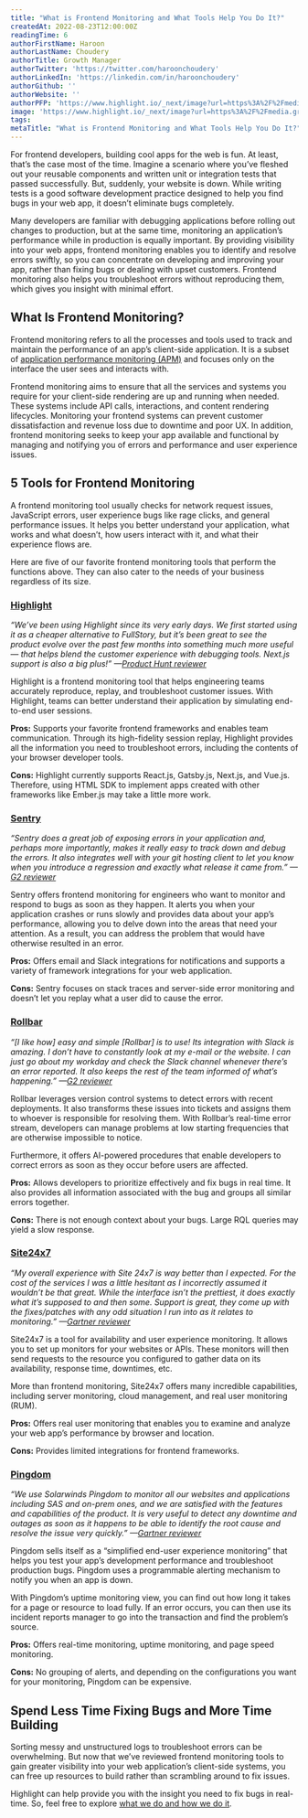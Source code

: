 ```yaml
---
title: "What is Frontend Monitoring and What Tools Help You Do It?"
createdAt: 2022-08-23T12:00:00Z
readingTime: 6
authorFirstName: Haroon
authorLastName: Choudery
authorTitle: Growth Manager
authorTwitter: 'https://twitter.com/haroonchoudery'
authorLinkedIn: 'https://linkedin.com/in/haroonchoudery'
authorGithub: ''
authorWebsite: ''
authorPFP: 'https://www.highlight.io/_next/image?url=https%3A%2F%2Fmedia.graphassets.com%2FfKKhW39R0SE2hTIalLzG&w=1920&q=75'
image: 'https://www.highlight.io/_next/image?url=https%3A%2F%2Fmedia.graphassets.com%2FFzuqrVP7QHutj0VgCvjz&w=3840&q=75'
tags: 
metaTitle: "What is Frontend Monitoring and What Tools Help You Do It?"
---
```


For frontend developers, building cool apps for the web is fun. At least, that’s the case most of the time. Imagine a scenario where you’ve fleshed out your reusable components and written unit or integration tests that passed successfully. But, suddenly, your website is down. While writing tests is a good software development practice designed to help you find bugs in your web app, it doesn’t eliminate bugs completely.

Many developers are familiar with debugging applications before rolling out changes to production, but at the same time, monitoring an application’s performance while in production is equally important. By providing visibility into your web apps, frontend monitoring enables you to identify and resolve errors swiftly, so you can concentrate on developing and improving your app, rather than fixing bugs or dealing with upset customers. Frontend monitoring also helps you troubleshoot errors without reproducing them, which gives you insight with minimal effort.

## What Is Frontend Monitoring?

Frontend monitoring refers to all the processes and tools used to track and maintain the performance of an app’s client-side application. It is a subset of [application performance monitoring (APM)](https://www.techtarget.com/searchenterprisedesktop/definition/Application-monitoring-app-monitoring "https://www.techtarget.com/searchenterprisedesktop/definition/Application-monitoring-app-monitoring") and focuses only on the interface the user sees and interacts with.

Frontend monitoring aims to ensure that all the services and systems you require for your client-side rendering are up and running when needed. These systems include API calls, interactions, and content rendering lifecycles. Monitoring your frontend systems can prevent customer dissatisfaction and revenue loss due to downtime and poor UX. In addition, frontend monitoring seeks to keep your app available and functional by managing and notifying you of errors and performance and user experience issues.

## 5 Tools for Frontend Monitoring

A frontend monitoring tool usually checks for network request issues, JavaScript errors, user experience bugs like rage clicks, and general performance issues. It helps you better understand your application, what works and what doesn’t, how users interact with it, and what their experience flows are.

Here are five of our favorite frontend monitoring tools that perform the functions above. They can also cater to the needs of your business regardless of its size.

### [Highlight](https://www.highlight.io/ "https://www.highlight.io/")

_“We’ve been using Highlight since its very early days. We first started using it as a cheaper alternative to FullStory, but it’s been great to see the product evolve over the past few months into something much more useful — that helps blend the customer experience with debugging tools. Next.js support is also a big plus!” —_[_Product Hunt reviewer_](https://www.producthunt.com/products/highlight-5#highlight-5 "https://www.producthunt.com/products/highlight-5#highlight-5")

Highlight is a frontend monitoring tool that helps engineering teams accurately reproduce, replay, and troubleshoot customer issues. With Highlight, teams can better understand their application by simulating end-to-end user sessions.

**Pros:** Supports your favorite frontend frameworks and enables team communication. Through its high-fidelity session replay, Highlight provides all the information you need to troubleshoot errors, including the contents of your browser developer tools.

**Cons:** Highlight currently supports React.js, Gatsby.js, Next.js, and Vue.js. Therefore, using HTML SDK to implement apps created with other frameworks like Ember.js may take a little more work.

<BlogCallToAction />

### [Sentry](https://sentry.io/for/frontend/ "https://sentry.io/for/frontend/")

_“Sentry does a great job of exposing errors in your application and, perhaps more importantly, makes it really easy to track down and debug the errors. It also integrates well with your git hosting client to let you know when you introduce a regression and exactly what release it came from.” —_[_G2 reviewer_](https://www.g2.com/products/sentry/reviews/sentry-review-5445510 "https://www.g2.com/products/sentry/reviews/sentry-review-5445510")

Sentry offers frontend monitoring for engineers who want to monitor and respond to bugs as soon as they happen. It alerts you when your application crashes or runs slowly and provides data about your app’s performance, allowing you to delve down into the areas that need your attention. As a result, you can address the problem that would have otherwise resulted in an error.

**Pros:** Offers email and Slack integrations for notifications and supports a variety of framework integrations for your web application.

**Cons:** Sentry focuses on stack traces and server-side error monitoring and doesn’t let you replay what a user did to cause the error.

### [Rollbar](https://rollbar.com/ "https://rollbar.com/")

_“\[I like how] easy and simple \[Rollbar] is to use! Its integration with Slack is amazing. I don’t have to constantly look at my e-mail or the website. I can just go about my workday and check the Slack channel whenever there’s an error reported. It also keeps the rest of the team informed of what’s happening.” —_[_G2 reviewer_](https://www.g2.com/products/rollbar/reviews/rollbar-review-5476367 "https://www.g2.com/products/rollbar/reviews/rollbar-review-5476367")

Rollbar leverages version control systems to detect errors with recent deployments. It also transforms these issues into tickets and assigns them to whoever is responsible for resolving them. With Rollbar’s real-time error stream, developers can manage problems at low starting frequencies that are otherwise impossible to notice.

Furthermore, it offers AI-powered procedures that enable developers to correct errors as soon as they occur before users are affected.

**Pros:** Allows developers to prioritize effectively and fix bugs in real time. It also provides all information associated with the bug and groups all similar errors together.

**Cons:** There is not enough context about your bugs. Large RQL queries may yield a slow response.

### [Site24x7](https://www.site24x7.com/ "https://www.site24x7.com/")

_“My overall experience with Site 24x7 is way better than I expected. For the cost of the services I was a little hesitant as I incorrectly assumed it wouldn’t be that great. While the interface isn’t the prettiest, it does exactly what it’s supposed to and then some. Support is great, they come up with the fixes/patches with any odd situation I run into as it relates to monitoring.” —_[_Gartner reviewer_](https://www.gartner.com/reviews/market/it-infrastructure-monitoring-tools/vendor/manageengine/product/manageengine-site24x7/review/view/3905296 "https://www.gartner.com/reviews/market/it-infrastructure-monitoring-tools/vendor/manageengine/product/manageengine-site24x7/review/view/3905296")

Site24x7 is a tool for availability and user experience monitoring. It allows you to set up monitors for your websites or APIs. These monitors will then send requests to the resource you configured to gather data on its availability, response time, downtimes, etc.

More than frontend monitoring, Site24x7 offers many incredible capabilities, including server monitoring, cloud management, and real user monitoring (RUM).

**Pros:** Offers real user monitoring that enables you to examine and analyze your web app’s performance by browser and location.

**Cons:** Provides limited integrations for frontend frameworks.

### [Pingdom](https://www.pingdom.com/ "https://www.pingdom.com/")

_“We use Solarwinds Pingdom to monitor all our websites and applications including SAS and on-prem ones, and we are satisfied with the features and capabilities of the product. It is very useful to detect any downtime and outages as soon as it happens to be able to identify the root cause and resolve the issue very quickly.” —_[_Gartner reviewer_](https://www.gartner.com/reviews/market/application-performance-monitoring-and-observability/vendor/solarwinds/product/solarwinds-pingdom/review/view/3972620 "https://www.gartner.com/reviews/market/application-performance-monitoring-and-observability/vendor/solarwinds/product/solarwinds-pingdom/review/view/3972620")

Pingdom sells itself as a “simplified end-user experience monitoring” that helps you test your app’s development performance and troubleshoot production bugs. Pingdom uses a programmable alerting mechanism to notify you when an app is down.

With Pingdom’s uptime monitoring view, you can find out how long it takes for a page or resource to load fully. If an error occurs, you can then use its incident reports manager to go into the transaction and find the problem’s source.

**Pros:** Offers real-time monitoring, uptime monitoring, and page speed monitoring.

**Cons:** No grouping of alerts, and depending on the configurations you want for your monitoring, Pingdom can be expensive.

## Spend Less Time Fixing Bugs and More Time Building

Sorting messy and unstructured logs to troubleshoot errors can be overwhelming. But now that we’ve reviewed frontend monitoring tools to gain greater visibility into your web application’s client-side systems, you can free up resources to build rather than scrambling around to fix issues.

Highlight can help provide you with the insight you need to fix bugs in real-time. So, feel free to explore [what we do and how we do it](https://app.highlight.run/?sign_up=1 "https://app.highlight.run/?sign_up=1").
